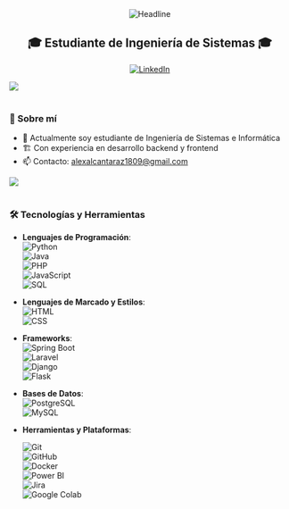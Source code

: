 <div align="center">
  
  <img src="https://readme-typing-svg.herokuapp.com?color=%236FDA44&size=32&center=true&vCenter=true&width=600&height=50&lines=Bienvenido+a+mi+perfil!;Soy+Alex+Alcantara" alt="Headline" />
</div>

<h2 align="center">🎓 Estudiante de Ingeniería de Sistemas 🎓</h2>

<p align="center">
  <a href="https://pe.linkedin.com/in/alex-alcantara-zuñiga/" target="_blank"><img src="https://img.shields.io/badge/LinkedIn-0077B5?style=for-the-badge&logo=linkedin&logoColor=white" alt="LinkedIn"></a>
  
</p>

<img src="https://user-images.githubusercontent.com/73097560/115834477-dbab4500-a447-11eb-908a-139a6edaec5c.gif"><br><br>

### 🚀 Sobre mí
- 🔭 Actualmente soy estudiante de Ingeniería de Sistemas e Informática
- 🏗️ Con experiencia en desarrollo backend y frontend
- 📫 Contacto: alexalcantaraz1809@gmail.com


<img src="https://user-images.githubusercontent.com/73097560/115834477-dbab4500-a447-11eb-908a-139a6edaec5c.gif"><br><br>

### 🛠️ Tecnologías y Herramientas


- **Lenguajes de Programación**:  
  ![Python](https://img.shields.io/badge/Python-%233776AB.svg?style=for-the-badge&logo=python&logoColor=white)  
  ![Java](https://img.shields.io/badge/Java-%23ED8B00.svg?style=for-the-badge&logo=java&logoColor=white)  
  ![PHP](https://img.shields.io/badge/PHP-%23777BB4.svg?style=for-the-badge&logo=php&logoColor=white)  
  ![JavaScript](https://img.shields.io/badge/JavaScript-%23F7DF1E.svg?style=for-the-badge&logo=javascript&logoColor=black)  
  ![SQL](https://img.shields.io/badge/SQL-%2300758F.svg?style=for-the-badge&logo=sqlite&logoColor=white) 

- **Lenguajes de Marcado y Estilos**:  
  ![HTML](https://img.shields.io/badge/HTML5-%23E34F26.svg?style=for-the-badge&logo=html5&logoColor=white)  
  ![CSS](https://img.shields.io/badge/CSS3-%231572B6.svg?style=for-the-badge&logo=css3&logoColor=white)  

- **Frameworks**:  
  ![Spring Boot](https://img.shields.io/badge/Spring%20Boot-%236DB33F.svg?style=for-the-badge&logo=spring-boot&logoColor=white)  
  ![Laravel](https://img.shields.io/badge/Laravel-%23FF2D20.svg?style=for-the-badge&logo=laravel&logoColor=white)  
  ![Django](https://img.shields.io/badge/Django-%23092E20.svg?style=for-the-badge&logo=django&logoColor=white)  
  ![Flask](https://img.shields.io/badge/Flask-%23000000.svg?style=for-the-badge&logo=flask&logoColor=white)  
 

- **Bases de Datos**:  
  ![PostgreSQL](https://img.shields.io/badge/PostgreSQL-%23336791.svg?style=for-the-badge&logo=postgresql&logoColor=white)  
  ![MySQL](https://img.shields.io/badge/MySQL-%23F1C40F.svg?style=for-the-badge&logo=mysql&logoColor=black) 

- **Herramientas y Plataformas**:  
  
  ![Git](https://img.shields.io/badge/Git-%23F05033.svg?style=for-the-badge&logo=git&logoColor=white) <br>
  ![GitHub](https://img.shields.io/badge/GitHub-%23121011.svg?style=for-the-badge&logo=github&logoColor=white)  
  ![Docker](https://img.shields.io/badge/Docker-%232496ED.svg?style=for-the-badge&logo=docker&logoColor=white)    
  ![Power BI](https://img.shields.io/badge/Power%20BI-%23F2C811.svg?style=for-the-badge&logo=powerbi&logoColor=black) <br>
  ![Jira](https://img.shields.io/badge/Jira-0052CC?style=for-the-badge&logo=jira&logoColor=white) <br>
  ![Google Colab](https://img.shields.io/badge/Google%20Colab-%23F9AB00.svg?style=for-the-badge&logo=google-colab&logoColor=white) 
 

</p>


